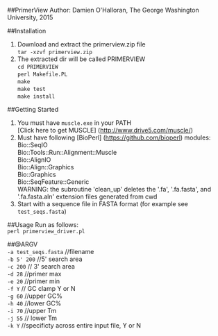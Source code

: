 ##PrimerView
Author: Damien O'Halloran, The George Washington University, 2015

##Installation
1. Download and extract the primerview.zip file  
`tar -xzvf primerview.zip`  
2. The extracted dir will be called PRIMERVIEW  
  `cd PRIMERVIEW`  
  `perl Makefile.PL`  
  `make`  
  `make test`  
  `make install`  
  
##Getting Started  
1. You must have `muscle.exe` in your PATH  
[Click here to get MUSCLE] (http://www.drive5.com/muscle/)  
2. Must have following [BioPerl] (https://github.com/bioperl) modules:  
Bio::SeqIO  
Bio::Tools::Run::Alignment::Muscle  
Bio::AlignIO  
Bio::Align::Graphics  
Bio::Graphics  
Bio::SeqFeature::Generic  
WARNING: the subroutine 'clean_up' deletes the '.fa', '.fa.fasta', and '.fa.fasta.aln' extension files generated from cwd  
3. Start with a sequence file in FASTA format (for example see `test_seqs.fasta`)  

##Usage 
Run as follows:  
  `perl primerview_driver.pl`  
  
##@ARGV  
  `-a test_seqs.fasta` //filename  
   `-b 5' 200` //5' search area    
   `-c 200` // 3' search area    
   `-d 28` //primer max    
   `-e 20` //primer min   
   `-f Y` // GC clamp Y or N  
   `-g 60` //upper GC%  
   `-h 40` //lower GC%  
   `-i 70` //upper Tm  
   `-j 55` // lower Tm  
   `-k Y` //specificty across entire input file, Y or N  







